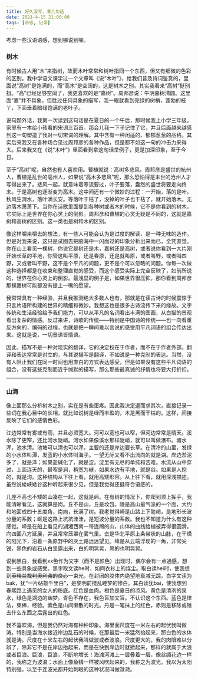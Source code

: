 ```yaml
---
title: 好久没写，凑几句话
date: 2021-4-15 21:00:00
tags: [杂感, 记录]
---
```


考虑一些汉语语感，想到哪说到哪。

<!--more-->

### 树木

有时候古人用“木”来指树，故而木叶常常和树叶指同一个东西，但又有细微的色彩的区别。我中学语文课学过一个文章叫《说“木叶”》，给我们普及诗词鉴赏的，里面说“高树”是饱满的，而“高木”是空阔的，这是树木之别。其实我看来“高树”挺别扭。“高”已经足够空阔了，我更喜欢的是“嘉树”。周邦彦说：午阴嘉树清圆。这里面“嘉”并不具象，但胜过任何具象的描写，我一眼就看到亮绿的树梢，蓬勃的枝丫，下面垂着暗绿饱满的老叶子。

说句题外话，我第一次读到这句话是在夏日的一个午后，那时候我上小学三年级，家里有一本给小孩看的宋词三百首。那会儿我一下子记住了它，并且后面越来越感到这一句塑造了我对一切宋词的理解。其中含有一种闲适的、郁郁葱葱的品格。其实后来我又在各种场合见过周邦彦的各种作品，但是都不如这一句的冲击力来得大。后来我又在《说“木叶”》里面看到拿这句话举例子，更是加深印象，至于今日。

至于“高树”呢，自然也有人喜欢用。曹植就说：高树多悲风。周邦彦是盛世的杭州人，曹植是乱世的亳州人，如果说“高木多悲风”呢，那么恐怕得是末世的沧州人才写得出来了。悲风一起，就意味着寒流要过，叶子要落，盎然的盛世将要走向终末。于是高树也逐渐变为高木。这中间还有一个微妙的过程：一开始，落的是叶。秋风生渭水，落叶满长安。等落叶干枯了，没掉的叶子也干枯了，就开始落木。无边落木萧萧下。当你在诗歌里面提到各种树或者木的时候，它不是你看到的树木，它实际上是世界在你心灵上的倒影。周邦彦和曹植的心灵无疑是不同的，这就是嘉树和高树的区别。这一类也是树和木的区别。

像这样嚼来嚼去的想法，有一些人可能会认为是过度的解读，是一种无味的造作。但是对我来说，这只是试图去把脑海中一闪而过的印象分析出来而已，全凭直觉。你在山上看见一棵树，你说它是树还是木，嘉树还是高树，或者说你看到一大片刚开始长草的平地，你管这叫平原，还是春原，还是就叫原，或者叫野，或者叫四野，又或者叫平野，这不是个平凡的问题，更不是个可以忽略的问题。你每一次做这种选择都是在收束和整理直觉的感受，而这个感受实际上完全反映了，如前所说的，世界在你心灵上的倒影。最浅显的例子是，如果世界很压抑，那你看到周邦彦那棵嘉树可能都没有提上一嘴的愿望。

我常常具有一种经验，并且我推测绝大多数人也有，那就是在读古诗的时候震惊于只言片语所构建的世界的精细和微妙。我想这也是很多古诗流传下来的缘故。文字传统和生活经验给予我们能力，可以从平凡的名词看出丰满的图画，从白描的景观看出复杂的情感。反过来讲，诗歌的传统——特别是中国诗的传统——也一向看重反方向的，编码的过程，也就是把一瞬间难以言说的感受用平凡词语的组合传达出来。这就是说，一切景语皆情语。

因此，描写不是一种对现实的翻译，它的决定权在于作者，而不在于作者外部。翻译和表达常常是对立的，与其说描写是翻译，不如说是一种克制的表达。当然，没有人阻止我们在同一时间也用直白的方式表达感受，但是如果没有这些平凡词语的组合，没有这些克制而近乎缄默的描写，那么那些最真诚的抒情也将要大打折扣。

----

### 山海

像上面那么分析树木之别，实在是有些蛋疼。因此我决定退而求其次，直接记录一些词在我心目中的长相，就比如说树是绿而丰盈的，木是黑而干枯的。这样，间接反映了它们的感情色彩。

江边常常有雾或有雨，并且必须宽大。河可以宽也可以窄，但河边常常是晴天。溪水除了更窄，还比河水陡峭。河水如果像溪水那样陡峭，就可以叫做瀑布。塘水浑，池水清。池塘可以清也可以浑，主要的还是岸边要长草。在清冷的山里，发绿的小水体叫潭，发蓝的小水体叫海子。一望无际又看不出流向的就是湖。岸边淤泥多了，就是泽；如果盐碱化了，就是淀。淀里有无尽的单纯和苦难。水流从山中穿过，上面连天的，最窄是涧，稍宽为峡，如果水边有平地，就是谷。如果是人挖的，就是沟。这种结构从下往上看，就用高矮形容。从上往下看，就用深浅描述。虽然说矮峡矮谷这种听起来很少见，但是我觉得还挺符合语感的。

几座不高也不矮的山凑在一起，这就是岭。在有树的情况下，你爬到顶上挥手，我能清晰看见，这就算是岗。丘不是山，丘是坟包。陵是高山最气派的一个面，大约和地面成四十五度角，南向，长满了树。我老觉得崎是山路上下陡峭，是地形长波分量的系数；岖是这路上坑坑洼洼，是短波分量的系数。我也不知道为什么有这种感觉。嶂是在船上看见的湖湘西南一带连绵的山，山体的曲线给植被弄得很圆滑。向四面八方延展，并且常常笼罩在雾气里。峦是华北平原上条带状的山脉，在干燥的阳光下，沿着一条原野中的灰土路远远望见。峰是从云端浮现的一角，非常尖锐，黑色的岩石从白里露出来，白的明晃晃，黑的也明晃晃。

说到黑白，我看到xx色作为文字（而不是颜色）出现时，偶尔会有一点通感，想到一些具象或感受。黑字取文读he时，如同衣衫上的煤尘。取白读hei时，使我想到~~英格兰裁判奥利弗的良心~~一束光，在封闭的腔体内绝望地衰减无踪。白字文读为bak，犹“一片砧敲千里白”，是黎明前搅乱睡梦的惨白。其白读犹bai，使我想到春熙路上遇见的女人的粉底。红色是血肉。橙色是夏日的凉风。黄色是清冽的泉水，绿色是湖边的幽梦。青色不存在，我色盲加文盲。不认识这个东西。蓝色是律法，束棒，经验。紫色是山间懒散的时光。丹是一笔抹上的红色，赤则是移除或锉去什么东西之后露出的红色。

我不喜欢海，但是我仍然对海有种种印象。海里面尺度在一米左右的起伏我叫做涛。特别是当海水接近岸边乱石的时候，在那最后一米猛然抬起来，那白色的水体就是涛。尺度在十米左右的起伏我叫做波或者波浪。尺度更大的，我的肉眼难以分辨了，除非它不是在岸边抬起来，而是在快到岸边时就掀起来，那样的就属于大浪或者巨浪。巨浪，巨浪，不断地增长！海滩河滩上一层叠着一层，像丝绸花边一样的，我称之为波浪；水面上像鱼鳞一样被风吹起来的，我称之为波光。我以为太阳特别强，以至于连波光都开始刺眼的这种状况叫做潋滟。



